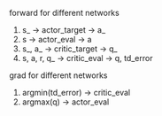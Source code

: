 forward for different networks
1. s_ -> actor_target -> a_
2. s  -> actor_eval   -> a
3. s_, a_ -> critic_target -> q_
4. s, a, r, q_ -> critic_eval -> q, td_error

grad for different networks
1. argmin(td_error) -> critic_eval
2. argmax(q) -> actor_eval
